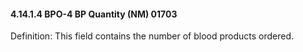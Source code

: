 #### 4.14.1.4 BPO-4 BP Quantity (NM) 01703

Definition: This field contains the number of blood products ordered.
